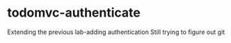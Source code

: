 # todomvc-authenticate
Extending the previous lab-adding authentication
Still trying to figure out git
